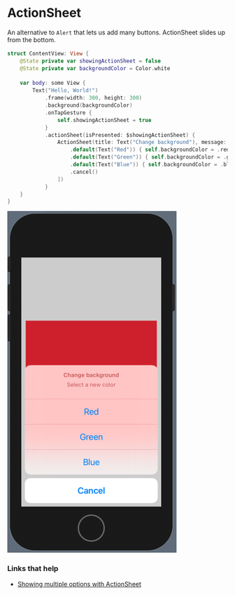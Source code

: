 # ActionSheet

An alternative to `Alert` that lets us add many buttons. ActionSheet slides up from the bottom.

```swift
struct ContentView: View {
    @State private var showingActionSheet = false
    @State private var backgroundColor = Color.white

    var body: some View {
        Text("Hello, World!")
            .frame(width: 300, height: 300)
            .background(backgroundColor)
            .onTapGesture {
                self.showingActionSheet = true
            }
            .actionSheet(isPresented: $showingActionSheet) {
                ActionSheet(title: Text("Change background"), message: Text("Select a new color"), buttons: [
                    .default(Text("Red")) { self.backgroundColor = .red },
                    .default(Text("Green")) { self.backgroundColor = .green },
                    .default(Text("Blue")) { self.backgroundColor = .blue },
                    .cancel()
                ])
            }
    }
}
```

![](images/1.png)



### Links that help

- [Showing multiple options with ActionSheet](https://www.hackingwithswift.com/books/ios-swiftui/showing-multiple-options-with-actionsheet)